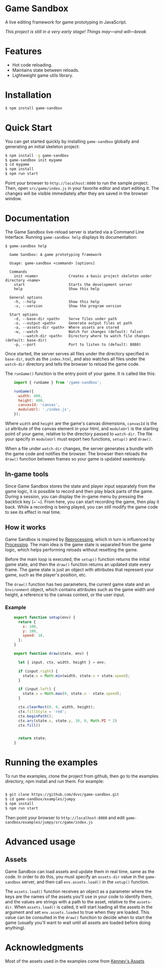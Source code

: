 
# Game Sandbox

A live editing framework for game prototyping in JavaScript.

*This project is still in a very early stage! Things may&mdash;and will&mdash;break*

# Features

  - Hot code reloading.
  - Maintains state between reloads.
  - Lightweight game utils library.


# Installation

```sh
$ npm install game-sandbox
```


# Quick Start

You can get started quickly by installing `game-sandbox` globally and generating an initial skeleton project:

```sh
$ npm install -g game-sandbox
$ game-sandbox init mygame
$ cd mygame
$ npm install
$ npm run start
```

Point your browser to `http://localhost:8080` to run the sample project. Then, open `src/game/index.js` in your favorite editor and start editing it. The changes will be visible immediately after they are saved in the browser window.

# Documentation

The Game Sandbox live-reload server is started via a Command Line Interface. Running `game-sandbox help` displays its documentation:

```
$ game-sandbox help

  Game Sandbox: A game prototyping framework

  Usage: game-sandbox <command> [options]

  Commands
    init <name>              Creates a basic project skeleton under directory <name>
    start                    Starts the development server
    help                     Show this help

  General options
    -h, --help               Show this help
    -v, --version            Show the program version

  Start options
    -d, --base-dir <path>    Serve files under path
    -o, --output <path>      Generate output files at path
    -a, --assets-dir <path>  Where assets are stored
    -w, --watch              Watch for changes (default: false)
        --watch-dir <path>   Directory where to watch file changes (default: base-dir)
    -p, --port               Port to listen to (default: 8080)
```

Once started, the server serves all files under the directory specified in `base-dir`, such as the `index.html`, and also watches all files under the `watch-dir` directory and tells the browser to reload the game code.

The `runGame()` function is the entry point of your game. It is called like this:

```js
    import { runGame } from '/game-sandbox';

    runGame({
      width: 400,
      height: 400,
      canvasId: 'canvas',
      moduleUrl: './index.js',
    });
```

Where `width` and `height` are the game's canvas dimensions, `canvasId` is the `id` attribute of the canvas element in your html, and `moduleUrl` is the starting point of your game, relative to the directory passed to `watch-dir`. The file your specify in `moduleUrl` must export two functions, `setup()` and `draw()`.

When a file under `watch-dir` changes, the server generates a bundle with the game code and notifies the browser. The browser then reloads the `draw()` function between frames so your game is updated seamlessly.

## In-game tools

Since Game Sandbox stores the state and player input separately from the game logic, it is possible to record and then play black parts of the game. During a session, you can display the in-game menu by pressing the backtick key (~`~). From here, you can start recording the game, then play it back. While a recording is being played, you can still modify the game code to see its effect in real time.

## How it works

Game Sandbox is inspired by [Reprocessing](https://github.com/Schmavery/reprocessing), which in turn is influenced by [Processing](https://processing.org/). The main idea is the game state is separated from the game logic, which helps performing reloads without resetting the game.

Before the main loop is executed, the `setup()` function returns the initial game state, and then the `draw()` function returns an updated state every frame. The game state is just an object with
attributes that represent your game, such as the player's position, etc.

The `draw()` function has two parameters, the current game state and an `Environment` object, which contains attributes such as the game width and height, a reference to the canvas context, or the
user input.

### Example

```js
    export function setup(env) {
      return {
        x: 100,
        y: 100,
        speed: 10,
      };
    }

    export function draw(state, env) {

      let { input, ctx, width, height } = env;

      if (input.right) {
        state.x = Math.min(width, state.x + state.speed);
      }

      if (input.left) {
        state.x = Math.max(0, state.x - state.speed);
      }

      ctx.clearRect(0, 0, width, height);
      ctx.fillStyle = 'red';
      ctx.beginPath();
      ctx.arc(state.x, state.y, 10, 0, Math.PI * 2)
      ctx.fill()


      return state;
    }
```

# Running the examples

To run the examples, clone the project from github, then go to the examples directory, npm install and run them. For example:

```sh

$ git clone https://github.com/dvvc/game-sandbox.git
$ cd game-sandbox/examples/jumpy
$ npm install
$ npm run start

```

Then point your browser to `http://localhost:8080` and edit `game-sandbox/examples/jumpy/src/game/index.js`

# Advanced usage

## Assets

Game Sandbox can load assets and update them in real time, same as the code. In order to do this, you must specify an `assets-dir` value in the `game-sandbox` server, and then call `env.assets.load()` in the `setup()` function.

The `assets.load()` function receives an object as a parameter where the keys are the names of the assets you'll use in your code to identify them, and the values are strings with a path to the asset, relative to the `assets-dir`. When `assets.load()` is called, it will start loading all the assets in the argument and set `env.assets.loaded` to true when they are loaded. This value can be consulted in the `draw()` function to decide when to start the game (usually you'll want to wait until all assets are loaded before doing anything).

# Acknowledgments

Most of the assets used in the examples come from [Kenney's Assets](https://kenney.nl)
